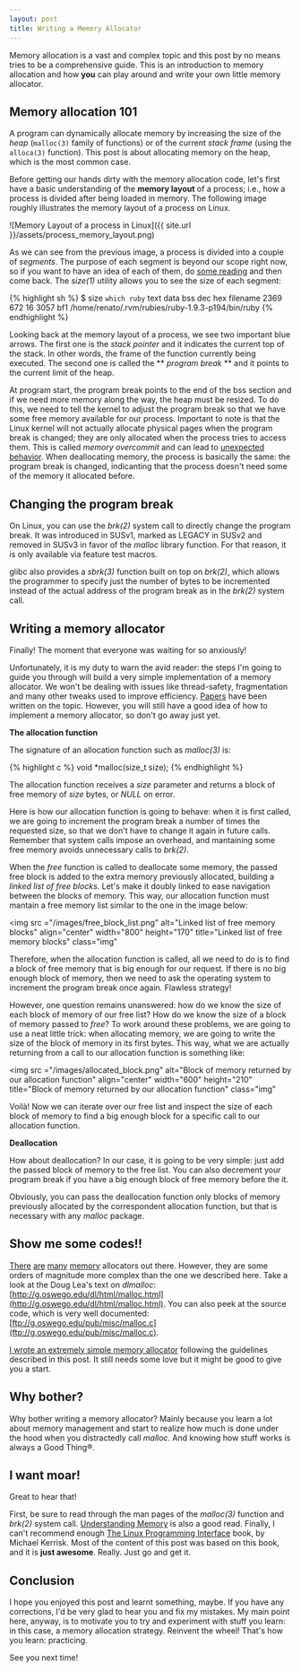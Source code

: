 ```yaml
---
layout: post
title: Writing a Memory Allocator
---
```


Memory allocation is a vast and complex topic and this post by no means
tries to be a comprehensive guide. This is an introduction to memory allocation
and how **you** can play around and write your own little memory allocator.

Memory allocation 101
---------------------

A program can dynamically allocate memory by increasing the size of the _heap_ 
(`malloc(3)` family of functions) or of the current _stack frame_ (using 
the `alloca(3)` function). This post is about allocating memory on the heap, 
which is the most common case.

Before getting our hands dirty with the memory allocation code, let's first 
have a basic understanding of the **memory layout** of a process; i.e., how a 
process is divided after being loaded in memory. The following image roughly 
illustrates the memory layout of a process on Linux.

![Memory Layout of a process in Linux]({{ site.url }}/assets/process_memory_layout.png)

As we can see from the previous image, a process is divided into a couple of
_segments_. The purpose of each segment is beyond our scope right now,
so if you want to have an idea of each of them, do 
[some reading](http://en.wikipedia.org/wiki/Data_segment) and then
come back. The _size(1)_ utility allows you to see the size of each segment:

{% highlight sh %}
    $ size `which ruby`
   text	   data	    bss	    dec	    hex	filename
   2369	    672	     16	   3057	    bf1	/home/renato/.rvm/rubies/ruby-1.9.3-p194/bin/ruby
{% endhighlight %}

Looking back at the memory layout of a process, we see two important blue arrows.
The first one is the _stack pointer_ and it indicates the current top of the stack.
In other words, the frame of the function currently being executed. The second
one is called the ** _program break_ ** and it points to the current limit of
the heap. 

At program start, the program break points to the end of the bss section and if
we need more memory along the way, the heap must be resized. To do this, we need
to tell the kernel to adjust the program break so that we have some free memory 
available for our process. Important to note is that the Linux kernel will not
actually allocate physical pages when the program break is changed; they are
only allocated when the process tries to access them. This is called _memory
overcommit_ and can lead to 
[unexpected behavior](http://linuxdevcenter.com/pub/a/linux/2006/11/30/linux-out-of-memory.html).
When deallocating memory, the process is basically the same: the program break
is changed, indicanting that the process doesn't need some of the memory
it allocated before.

Changing the program break
--------------------------

On Linux, you can use the _brk(2)_ system call to directly change the program
break. It was introduced in SUSv1, marked as LEGACY in SUSv2 and removed in
SUSv3 in favor of the _malloc_ library function. For that reason, it is only
available via feature test macros.

glibc also provides a _sbrk(3)_ function built on top on _brk(2)_, which allows
the programmer to specify just the number of bytes to be incremented instead of
the actual address of the program break as in the _brk(2)_ system call.

Writing a memory allocator
--------------------------

Finally! The moment that everyone was waiting for so anxiously!

Unfortunately, it is my duty to warn the avid reader: the steps I'm going to
guide you through will build a very simple implementation of a memory allocator.
We won't be dealing with issues like thread-safety, fragmentation and many
other tweaks used to improve efficiency. 
[Papers](http://dl.acm.org/citation.cfm?id=996848) have been written on the topic.
However, you will still have a good idea of how to implement a memory allocator,
so don't go away just yet.

**The allocation function**

The signature of an allocation function such as _malloc(3)_ is:

{% highlight c %}
    void *malloc(size_t size);
{% endhighlight %}

The allocation function receives a _size_ parameter and returns a block of
free memory of _size_ bytes, or _NULL_ on error.

Here is how our allocation function is going to behave: when it is first called,
we are going to increment the program break a number of times the requested size,
so that we don't have to change it again in future calls. Remember that system
calls impose an overhead, and mantaining some free memory avoids unnecessary
calls to _brk(2)_.

When the _free_ function is called to deallocate some memory, the passed free
block is added to the extra memory previously allocated, building a _linked
list of free blocks_. Let's make it doubly linked to ease navigation
between the blocks of memory. This way, our allocation function must
mantain a free memory list similar to the one in the image below:

<img src ="/images/free_block_list.png"
alt="Linked list of free memory blocks" align="center" width="800" height="170"
title="Linked list of free memory blocks" class="img"</img>

Therefore, when the allocation function is called, all we need to do is to find
a block of free memory that is big enough for our request. If there is no
big enough block of memory, then we need to ask the operating system to
increment the program break once again. Flawless strategy!

However, one question remains unanswered: how do we know the size of each block
of memory of our free list? How do we know the size of a block of memory
passed to _free_? To work around these problems, we are going to use a neat
little trick: when allocating memory, we are going to write the size of the
block of memory in its first bytes. This way, what we are actually returning
from a call to our allocation function is something like:

<img src ="/images/allocated_block.png"
alt="Block of memory returned by our allocation function" align="center" width="600" height="210"
title="Block of memory returned by our allocation function" class="img"</img>

Voilà! Now we can iterate over our free list and inspect the size of each block
of memory to find a big enough block for a specific call to our allocation
function.

**Deallocation**

How about deallocation? In our case, it is going to be very simple: just add
the passed block of memory to the free list. You can also decrement your program
break if you have a big enough block of free memory before the it.

Obviously, you can pass the deallocation function only blocks of memory previously
allocated by the correspondent allocation function, but that is necessary with
any _malloc_ package.

Show me some codes!!
--------------------

[There](http://www.canonware.com/jemalloc/) [are](http://www.hoard.org/)
[many](http://www.malloc.de/en/) [memory](http://labs.omniti.com/labs/portableumem)
allocators out there. However, they are some orders of magnitude more complex than
the one we described here. Take a look at the Doug Lea's text on _dlmalloc_:
[http://g.oswego.edu/dl/html/malloc.html](http://g.oswego.edu/dl/html/malloc.html).
You can also peek at the source code, which is very well documented:
[ftp://g.oswego.edu/pub/misc/malloc.c](ftp://g.oswego.edu/pub/misc/malloc.c).

[I wrote an extremely simple memory allocator](https://github.com/rmascarenhas/lpi/blob/master/chap07/malloc.c)
following the guidelines described in this post. It still needs some love
but it might be good to give you a start.

Why bother?
-----------

Why bother writing a memory allocator? Mainly because you learn a lot about
memory management and start to realize how much is done under the hood when
you distractedly call _malloc_. And knowing how stuff works is always a Good Thing®.

I want moar!
------------

Great to hear that!

First, be sure to read through the man pages of the _malloc(3)_ function
and _brk(2)_ system call. [Understanding Memory](http://www.ualberta.ca/CNS/RESEARCH/LinuxClusters/mem.html)
is also a good read. Finally, I can't recommend enough
[The Linux Programming Interface](http://man7.org/tlpi/) book, by Michael Kerrisk. Most
of the content of this post was based on this book, and it is **just awesome**. Really.
Just go and get it.

Conclusion
----------

I hope you enjoyed this post and learnt something, maybe. If you have any
corrections, I'd be very glad to hear you and fix my mistakes. My main point here,
anyway, is to motivate you to try and experiment with stuff you learn: in this case,
a memory allocation strategy. Reinvent the wheel! That's how you learn: practicing.

See you next time!
